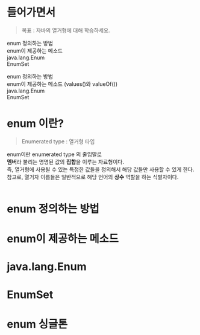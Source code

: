 # 들어가면서  
> 목표 : 자바의 열거형에 대해 학습하세요.
   
enum 정의하는 방법  
enum이 제공하는 메소드    
java.lang.Enum     
EnumSet   
   
enum 정의하는 방법   
enum이 제공하는 메소드 (values()와 valueOf())   
java.lang.Enum  
EnumSet  
       
# enum 이란?     
> Enumerated type : 열거형 타입      
     
enum이란 enumerated type 의 줄임말로          
**멤버**라 불리는 명명된 값의 **집합**을 이루는 자료형이다.      
즉, 열거형에 사용될 수 있는 특정한 값들을 정의해서 해당 값들만 사용할 수 있게 한다.                
참고로, 열거자 이름들은 일반적으로 해당 언어의 **상수** 역할을 하는 식별자이다.     
   
```java

```

# enum 정의하는 방법
# enum이 제공하는 메소드
# java.lang.Enum
# EnumSet
# enum 싱글톤 
